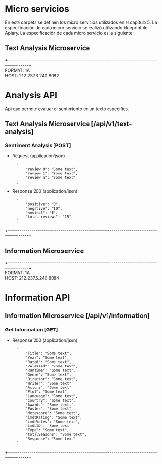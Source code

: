 # Micro servicios
En esta carpeta se definen los micro servicios utilizados en el capítulo 5. La especificación de cada micro servicio se realizó utilizando blueprint de Apiary.
La especificación de cada micro servicio es la siguiente:
## Text Analysis Microservice
+----------------------------------------------------------------------------------------+  
FORMAT: 1A  
HOST: 212.237.6.240:8082

# Analysis API

Api que permite evaluar el sentimiento en un texto específico.

## Text Analysis Microservice [/api/v1/text-analysis]

### Sentiment Analysis [POST]

+ Request (application/json)

        {
            "review 0": "Some text",
            "review 1": "Some text",
            "review n": "Some text"
        }

+ Response 200 (application/json)

        {
            "positive": "0",
            "negative": "10",
            "neutral": "5",
            "total reviews": "15"
        }
+----------------------------------------------------------------------------------------+

## Information Microservice
+----------------------------------------------------------------------------------------+  
FORMAT: 1A  
HOST: 212.237.6.240:8084

# Information API

## Information Microservice [/api/v1/information]

### Get Information [GET]

+ Response 200 (application/json)

        { 
            "Title": "Some text",
            "Year": "Some text", 
            "Rated": "Some text",
            "Released": "Some text",
            "Runtime": "Some text",
            "Genre": "Some text",
            "Director": "Some text",
            "Writer": "Some text",
            "Actors": "Some text",
            "Plot": "Some text",
            "Language": "Some text",
            "Country": "Some text",
            "Awards": "Some text.",
            "Poster": "Some text",
            "Metascore": "Some text",
            "imdbRating": "Some text",
            "imdbVotes": "Some text",
            "imdbID": "Some text",
            "Type": "Some text",
            "totalSeasons": "Some text",
            "Response": "Some text"
        }
+----------------------------------------------------------------------------------------+

